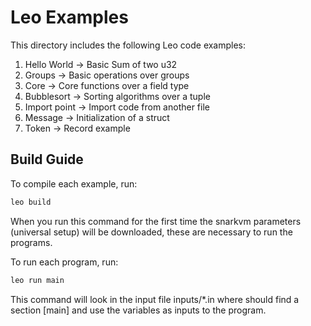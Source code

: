 # Leo Examples

This directory includes the following Leo code examples:

1. Hello World -> Basic Sum of two u32
2. Groups -> Basic operations over groups
3. Core -> Core functions over a field type
4. Bubblesort -> Sorting algorithms over a tuple
5. Import point -> Import code from another file 
6. Message -> Initialization of a struct 
7. Token -> Record example

## Build Guide

To compile each example, run:
```bash
leo build
```
When you run this command for the first time the snarkvm parameters (universal setup) will be downloaded, these are necessary to run the programs.

To run each program, run:
```bash
leo run main
```
This command will look in the input file inputs/*.in where should find a section [main] and use the variables as inputs to the program.